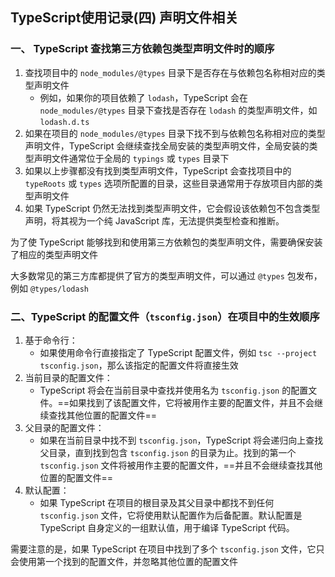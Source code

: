 ## TypeScript使用记录(四) 声明文件相关

### 一、 TypeScript 查找第三方依赖包类型声明文件时的顺序

1. 查找项目中的 `node_modules/@types` 目录下是否存在与依赖包名称相对应的类型声明文件
   - 例如，如果你的项目依赖了 `lodash`，TypeScript 会在 `node_modules/@types` 目录下查找是否存在 `lodash` 的类型声明文件，如 `lodash.d.ts`
2. 如果在项目的 `node_modules/@types` 目录下找不到与依赖包名称相对应的类型声明文件，TypeScript 会继续查找全局安装的类型声明文件，全局安装的类型声明文件通常位于全局的 `typings` 或 `types` 目录下
3. 如果以上步骤都没有找到类型声明文件，TypeScript 会查找项目中的 `typeRoots` 或 `types` 选项所配置的目录，这些目录通常用于存放项目内部的类型声明文件
4. 如果 TypeScript 仍然无法找到类型声明文件，它会假设该依赖包不包含类型声明，将其视为一个纯 JavaScript 库，无法提供类型检查和推断。

为了使 TypeScript 能够找到和使用第三方依赖包的类型声明文件，需要确保安装了相应的类型声明文件

大多数常见的第三方库都提供了官方的类型声明文件，可以通过 `@types` 包发布，例如 `@types/lodash`

### 二、TypeScript 的配置文件（`tsconfig.json`）在项目中的生效顺序

1. 基于命令行：
   - 如果使用命令行直接指定了 TypeScript 配置文件，例如 `tsc --project tsconfig.json`，那么该指定的配置文件将直接生效
2. 当前目录的配置文件：
   - TypeScript 将会在当前目录中查找并使用名为 `tsconfig.json` 的配置文件。==如果找到了该配置文件，它将被用作主要的配置文件，并且不会继续查找其他位置的配置文件==
3. 父目录的配置文件：
   - 如果在当前目录中找不到 `tsconfig.json`，TypeScript 将会递归向上查找父目录，直到找到包含 `tsconfig.json` 的目录为止。找到的第一个 `tsconfig.json` 文件将被用作主要的配置文件，==并且不会继续查找其他位置的配置文件==
4. 默认配置：
   - 如果 TypeScript 在项目的根目录及其父目录中都找不到任何 `tsconfig.json` 文件，它将使用默认配置作为后备配置。默认配置是 TypeScript 自身定义的一组默认值，用于编译 TypeScript 代码。

需要注意的是，如果 TypeScript 在项目中找到了多个 `tsconfig.json` 文件，它只会使用第一个找到的配置文件，并忽略其他位置的配置文件



